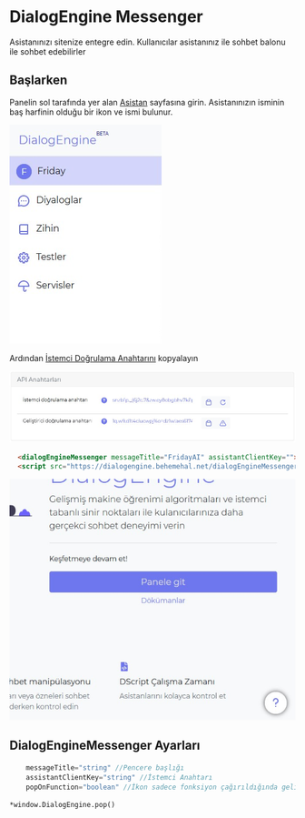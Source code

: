 # DialogEngine Messenger
Asistanınızı sitenize entegre edin. Kullanıcılar asistanınız ile sohbet balonu ile sohbet edebilirler

## Başlarken
Panelin sol tarafında yer alan [Asistan](./assistant.md) sayfasına girin. Asistanınızın isminin baş harfinin olduğu bir ikon ve ismi bulunur.

![assistantPage](./src/content17.png)

Ardından [İstemci Doğrulama Anahtarını](./assistant.md#İstemci-doğrulama-Anahtarı) kopyalayın

![assistantPage](./src/content18.png)

```html
  <dialogEngineMessenger messageTitle="FridayAI" assistantClientKey=""></dialogEngineMessenger>
  <script src="https://dialogengine.behemehal.net/dialogEngineMessenger/dialogEngineMessenger.js"></script>
```

![assistantPage](./src/content19.png)

## DialogEngineMessenger Ayarları

```js
    messageTitle="string" //Pencere başlığı
    assistantClientKey="string" //İstemci Anahtarı
    popOnFunction="boolean" //İkon sadece fonksiyon çağırıldığında gelir*
  ```

  `*window.DialogEngine.pop()`